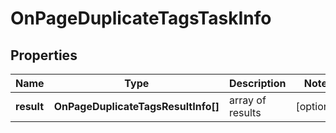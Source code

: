 # OnPageDuplicateTagsTaskInfo

## Properties

| Name | Type | Description | Notes |
|------------ | ------------- | ------------- | -------------|
**result** | **OnPageDuplicateTagsResultInfo[]** | array of results |[optional]|